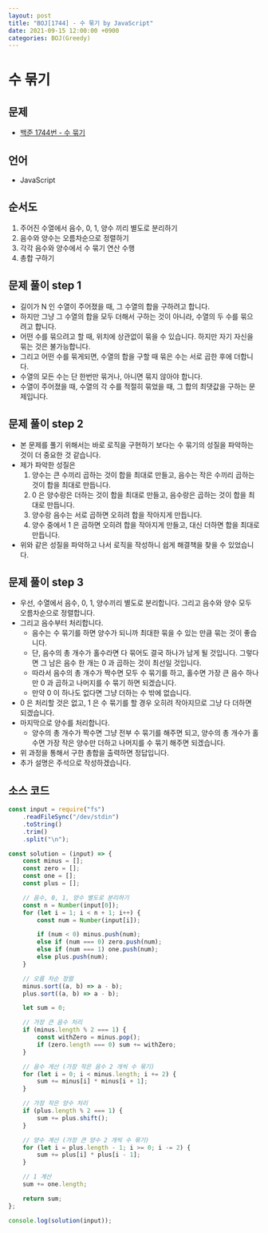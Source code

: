 ```yaml
---
layout: post
title: "BOJ[1744] - 수 묶기 by JavaScript"
date: 2021-09-15 12:00:00 +0900
categories: BOJ(Greedy)
---
```


# 수 묶기

## 문제

- [백준 1744번 - 수 묶기](https://www.acmicpc.net/problem/1744)

## 언어

- JavaScript

## 순서도

1. 주어진 수열에서 음수, 0, 1, 양수 끼리 별도로 분리하기
2. 음수와 양수는 오름차순으로 정렬하기
3. 각각 음수와 양수에서 수 묶기 연산 수행
4. 총합 구하기

## 문제 풀이 step 1

- 길이가 N 인 수열이 주어졌을 때, 그 수열의 합을 구하려고 합니다.
- 하지만 그냥 그 수열의 합을 모두 더해서 구하는 것이 아니라, 수열의 두 수를 묶으려고 합니다.
- 어떤 수를 묶으려고 할 때, 위치에 상관없이 묶을 수 있습니다. 하지만 자기 자신을 묶는 것은 불가능합니다.
- 그리고 어떤 수를 묶게되면, 수열의 합을 구할 때 묶은 수는 서로 곱한 후에 더합니다.
- 수열의 모든 수는 단 한번만 묶거나, 아니면 묶지 않아야 합니다.
- 수열이 주어졌을 때, 수열의 각 수를 적절히 묶었을 때, 그 합의 최댓값을 구하는 문제입니다.

## 문제 풀이 step 2

- 본 문제를 풀기 위해서는 바로 로직을 구현하기 보다는 수 묶기의 성질을 파악하는 것이 더 중요한 것 같습니다.
- 제가 파악한 성질은
  1.  양수는 큰 수끼리 곱하는 것이 합을 최대로 만들고, 음수는 작은 수끼리 곱하는 것이 합을 최대로 만듭니다.
  2.  0 은 양수랑은 더하는 것이 합을 최대로 만들고, 음수랑은 곱하는 것이 합을 최대로 만듭니다.
  3.  양수랑 음수는 서로 곱하면 오히려 합을 작아지게 만듭니다.
  4.  양수 중에서 1 은 곱하면 오히려 합을 작아지게 만들고, 대신 더하면 합을 최대로 만듭니다.
- 위와 같은 성질을 파악하고 나서 로직을 작성하니 쉽게 해결책을 찾을 수 있었습니다.

## 문제 풀이 step 3

- 우선, 수열에서 음수, 0, 1, 양수끼리 별도로 분리합니다. 그리고 음수와 양수 모두 오름차순으로 정렬합니다.
- 그리고 음수부터 처리합니다.
  - 음수는 수 묶기를 하면 양수가 되니까 최대한 묶을 수 있는 만큼 묶는 것이 좋습니다.
  - 단, 음수의 총 개수가 홀수라면 다 묶어도 결국 하나가 남게 될 것입니다. 그렇다면 그 남은 음수 한 개는 0 과 곱하는 것이 최선일 것입니다.
  - 따라서 음수의 총 개수가 짝수면 모두 수 묶기를 하고, 홀수면 가장 큰 음수 하나만 0 과 곱하고 나머지를 수 묶기 하면 되겠습니다.
  - 만약 0 이 하나도 없다면 그냥 더하는 수 밖에 없습니다.
- 0 은 처리할 것은 없고, 1 은 수 묶기를 할 경우 오히려 작아지므로 그냥 다 더하면 되겠습니다.
- 마지막으로 양수를 처리합니다.
  - 양수의 총 개수가 짝수면 그냥 전부 수 묶기를 해주면 되고, 양수의 총 개수가 홀수면 가장 작은 양수만 더하고 나머지를 수 묶기 해주면 되겠습니다.
- 위 과정을 통해서 구한 총합을 출력하면 정답입니다.
- 추가 설명은 주석으로 작성하겠습니다.

## 소스 코드

```javascript
const input = require("fs")
	.readFileSync("/dev/stdin")
	.toString()
	.trim()
	.split("\n");

const solution = (input) => {
	const minus = [];
	const zero = [];
	const one = [];
	const plus = [];

	// 음수, 0, 1, 양수 별도로 분리하기
	const n = Number(input[0]);
	for (let i = 1; i < n + 1; i++) {
		const num = Number(input[i]);

		if (num < 0) minus.push(num);
		else if (num === 0) zero.push(num);
		else if (num === 1) one.push(num);
		else plus.push(num);
	}

	// 오름 차순 정렬
	minus.sort((a, b) => a - b);
	plus.sort((a, b) => a - b);

	let sum = 0;

	// 가장 큰 음수 처리
	if (minus.length % 2 === 1) {
		const withZero = minus.pop();
		if (zero.length === 0) sum += withZero;
	}

	// 음수 게산 (가장 작은 음수 2 개씩 수 묶기)
	for (let i = 0; i < minus.length; i += 2) {
		sum += minus[i] * minus[i + 1];
	}

	// 가장 작은 양수 처리
	if (plus.length % 2 === 1) {
		sum += plus.shift();
	}

	// 양수 계산 (가장 큰 양수 2 개씩 수 묶기)
	for (let i = plus.length - 1; i >= 0; i -= 2) {
		sum += plus[i] * plus[i - 1];
	}

	// 1 계산
	sum += one.length;

	return sum;
};

console.log(solution(input));
```
